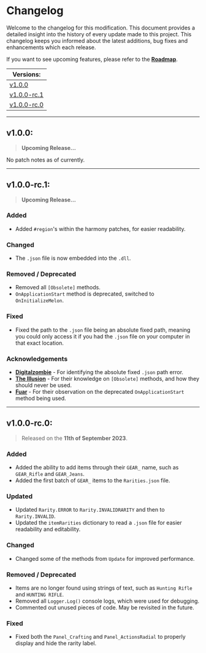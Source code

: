# Changelog

Welcome to the changelog for this modification. This document provides a detailed insight into the history of every update made to this project. This changelog keeps you informed about the latest additions, bug fixes and enhancements which each release.

If you want to see upcoming features, please refer to the [**Roadmap**](ROADMAP.md).

| Versions: |
| - |
| [v1.0.0](#v100) |
| [v1.0.0-rc.1](#v100-rc.1) |
| [v1.0.0-rc.0](#v100-rc.0) |

---

## v1.0.0:

> **Upcoming Release...**

No patch notes as of currently.

---

## v1.0.0-rc.1:

> **Upcoming Release...**

### Added
- Added `#region`'s within the harmony patches, for easier readability.

### Changed
- The `.json` file is now embedded into the `.dll`.

### Removed / Deprecated
- Removed all `[Obsolete]` methods.
- `OnApplicationStart` method is deprecated, switched to `OnInitializeMelon`.

### Fixed
- Fixed the path to the `.json` file being an absolute fixed path, meaning you could only access it if you had the `.json` file on your computer in that exact location.

### Acknowledgements
- [**Digitalzombie**](https://github.com/DigitalzombieTLD/) - For identifying the absolute fixed `.json` path error.
- [**The Illusion**](https://github.com/Arkhorse) - For their knowledge on `[Obsolete]` methods, and how they should never be used.
- [**Fuar**](https://github.com/Fuar11) - For their observation on the deprecated `OnApplicationStart` method being used.

---

## v1.0.0-rc.0:

> Released on the **11th of September 2023**.

### Added
- Added the ability to add items through their `GEAR_` name, such as `GEAR_Rifle` and `GEAR_Jeans`.
- Added the first batch of `GEAR_` items to the `Rarities.json` file.

### Updated
- Updated `Rarity.ERROR` to `Rarity.INVALIDRARITY` and then to `Rarity.INVALID`.
- Updated the `itemRarities` dictionary to read a `.json` file for easier readability and editability.

### Changed
- Changed some of the methods from `Update` for improved performance.

### Removed / Deprecated
- Items are no longer found using strings of text, such as `Hunting Rifle` and `HUNTING RIFLE`.
- Removed all `Logger.Log()` console logs, which were used for debugging.
- Commented out unused pieces of code. May be revisited in the future.

### Fixed
- Fixed both the `Panel_Crafting` and `Panel_ActionsRadial` to properly display and hide the rarity label. 
